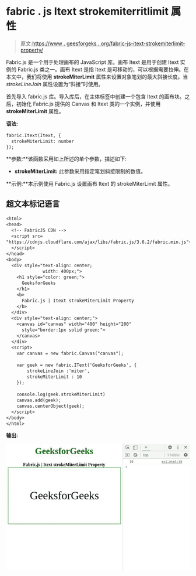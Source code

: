 # fabric . js Itext strokemiterritlimit 属性

> 原文:[https://www . geesforgeks . org/fabric-js-itext-strokemiterlimit-property/](https://www.geeksforgeeks.org/fabric-js-itext-strokemiterlimit-property/)

Fabric.js 是一个用于处理画布的 JavaScript 库。画布 Itext 是用于创建 Itext 实例的 Fabric.js 类之一。画布 Itext 是指 Itext 是可移动的，可以根据需要拉伸。在本文中，我们将使用 **strokeMiterLimit** 属性来设置对象笔划的最大斜接长度。当 *strokeLineJoin* 属性设置为“斜接”时使用。

首先导入 fabric.js 库。导入库后，在主体标签中创建一个包含 Itext 的画布块。之后，初始化 Fabric.js 提供的 Canvas 和 Itext 类的一个实例，并使用 **strokeMiterLimit** 属性。

**语法:**

```
fabric.Itext(Itext, {
  strokeMiterLimit: number
});
```

**参数:**该函数采用如上所述的单个参数，描述如下:

*   **strokeMiterLimit:** 此参数采用指定笔划斜接限制的数值。

**示例:**本示例使用 Fabric.js 设置画布 Itext 的 strokeMiterLimit 属性。

## 超文本标记语言

```
<html> 
<head>
  <!-- FabricJS CDN -->
  <script src= 
"https://cdnjs.cloudflare.com/ajax/libs/fabric.js/3.6.2/fabric.min.js"> 
  </script> 
</head> 
<body> 
  <div style="text-align: center;
              width: 400px;"> 
    <h1 style="color: green;"> 
      GeeksforGeeks 
    </h1>
    <b> 
      Fabric.js | Itext strokeMiterLimit Property 
    </b> 
  </div> 
  <div style="text-align: center;"> 
    <canvas id="canvas" width="400" height="200"
      style="border:1px solid green;"> 
    </canvas> 
  </div> 
  <script> 
    var canvas = new fabric.Canvas("canvas"); 

    var geek = new fabric.IText('GeeksforGeeks', {
        strokeLineJoin :'miter',
        strokeMiterLimit : 10
    });

    console.log(geek.strokeMiterLimit)
    canvas.add(geek);
    canvas.centerObject(geek); 
  </script> 
</body> 
</html>
```

**输出:**

![](img/bd03fa6fbbec352f8a1f99f9de60bbb7.png)